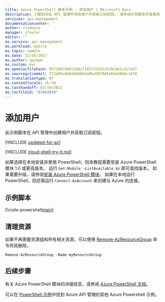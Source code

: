 ```yaml
---
title: Azure PowerShell 脚本示例 - 添加用户 | Microsoft Docs
description: 了解如何在 API 管理中添加用户并获取订阅密钥。 请参阅示例脚本并查看其他可用资源。
services: api-management
documentationcenter: ''
author: vladvino
manager: cfowler
editor: ''
ms.service: api-management
ms.workload: mobile
ms.topic: sample
ms.date: 11/16/2017
ms.author: apimpm
ms.custom: mvc
ms.openlocfilehash: 0573097d9821b8cf14573f2e5c5291461c2c7ed7
ms.sourcegitcommit: 772eb9c6684dd4864e0ba507945a83e48b8c16f0
ms.translationtype: HT
ms.contentlocale: zh-CN
ms.lasthandoff: 03/19/2021
ms.locfileid: "87843838"
---
```

# <a name="add-a-user"></a>添加用户

此示例脚本在 API 管理中创建用户并获取订阅密钥。

[!INCLUDE [updated-for-az](../../../includes/updated-for-az.md)]

[!INCLUDE [cloud-shell-try-it.md](../../../includes/cloud-shell-try-it.md)]

如果选择在本地安装并使用 PowerShell，则本教程需要安装 Azure PowerShell 模块 1.0 或更高版本。 运行 `Get-Module -ListAvailable Az` 即可查找版本。 如果需要升级，请参阅[安装 Azure PowerShell 模块](/powershell/azure/install-Az-ps)。 如果在本地运行 PowerShell，则还需运行 `Connect-AzAccount` 来创建与 Azure 的连接。

## <a name="sample-script"></a>示例脚本

[!code-powershell[main](../../../powershell_scripts/api-management/add-user-and-get-subscription-key/add_a_user_and_get_a_subscriptionKey.ps1 "Add a user")]

## <a name="clean-up-resources"></a>清理资源

如果不再需要资源组和所有相关资源，可以使用 [Remove-AzResourceGroup](/powershell/module/az.resources/remove-azresourcegroup) 命令将其删除。

```azurepowershell-interactive
Remove-AzResourceGroup -Name myResourceGroup
```

## <a name="next-steps"></a>后续步骤

有关 Azure PowerShell 模块的详细信息，请参阅 [Azure PowerShell 文档](/powershell/azure/)。

可以在 [PowerShell 示例](../powershell-samples.md)中找到 Azure API 管理的其他 Azure Powershell 示例。
